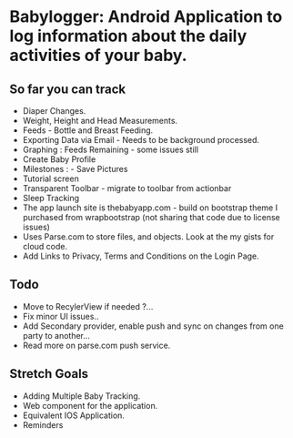 # Babylogger: Android Application to log information about the daily activities of your baby.

## So far you can track 
+ Diaper Changes.
+ Weight, Height and Head Measurements.
+ Feeds - Bottle and Breast Feeding.
+ Exporting Data via Email - Needs to be background processed.
+ Graphing : Feeds Remaining - some issues still
+ Create Baby Profile
+ Milestones : - Save Pictures
+ Tutorial screen
+ Transparent Toolbar - migrate to toolbar from actionbar
+ Sleep Tracking
+ The app launch site is thebabyapp.com - build on bootstrap theme I purchased from wrapbootstrap (not sharing that code due to license issues)
+ Uses Parse.com to store files, and objects. Look at the my gists for cloud code.
+ Add Links to Privacy, Terms and Conditions on the Login Page.




## Todo


+ Move to RecylerView if needed ?...
+ Fix minor UI issues..
+ Add Secondary provider, enable push and sync on changes from one party to another...
+ Read more on parse.com push service.


## Stretch Goals 
+ Adding Multiple Baby Tracking.
+ Web component for the application.
+ Equivalent IOS Application. 
+ Reminders
